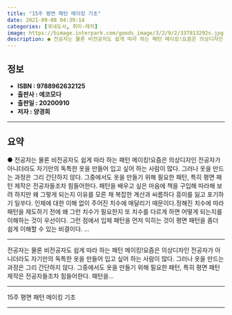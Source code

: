 ```yaml
---
title: "15주 평면 패턴 메이킹 기초"
date: 2021-09-08 04:39:14
categories: [국내도서, 취미-레저]
image: https://bimage.interpark.com/goods_image/3/2/9/2/337813292s.jpg
description: ● 전공자는 물론 비전공자도 쉽게 따라 하는 패턴 메이킹!요즘은 의상디자인 전공자가 아니더라도 자기만의 독특한 옷을 만들어 입고 싶어 하는 사람이 많다. 그러나 옷을 만드는 과정은 그리 간단하지 않다. 그중에서도 옷을 만들기 위해 필요한 패턴, 특히 평면 패턴 제작은 전공자들조차 힘들
---
```


## **정보**

- **ISBN : 9788962632125**
- **출판사 : 에코모다**
- **출판일 : 20200910**
- **저자 : 양경희**

------



## **요약**

●  전공자는 물론 비전공자도 쉽게 따라 하는 패턴 메이킹!요즘은 의상디자인 전공자가 아니더라도 자기만의 독특한 옷을 만들어 입고 싶어 하는 사람이 많다. 그러나 옷을 만드는 과정은 그리 간단하지 않다. 그중에서도 옷을 만들기 위해 필요한 패턴, 특히 평면 패턴 제작은 전공자들조차 힘들어한다. 패턴을 배우고 싶은 마음에 책을 구입해 따라해 보려 하지만 왜 그렇게 되는지 이유를 모른 채 복잡한 계산과 씨름하다 흥미를 잃고 포기하기 일쑤다. 인체에 대한 이해 없이 주어진 치수에 매달리기 때문이다.정해진 치수에 따라 패턴을 제도하기 전에 왜 그런 치수가 필요한지 또 치수를 다르게 하면 어떻게 되는지를 이해하는 것이 우선이다. 그런 점에서 입체 패턴을 먼저 익히는 것이 평면 패턴을 좀더 쉽게 이해할 수 있는 비결이다. ...

------

전공자는 물론 비전공자도 쉽게 따라 하는 패턴 메이킹!요즘은 의상디자인 전공자가 아니더라도 자기만의 독특한 옷을 만들어 입고 싶어 하는 사람이 많다. 그러나 옷을 만드는 과정은 그리 간단하지 않다. 그중에서도 옷을 만들기 위해 필요한 패턴, 특히 평면 패턴 제작은 전공자들조차 힘들어한다. 패턴을... 

------


15주 평면 패턴 메이킹 기초 

------



